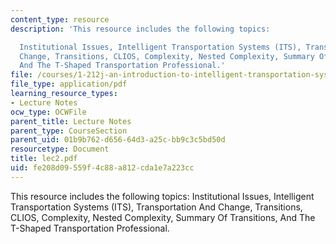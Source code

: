 ```yaml
---
content_type: resource
description: 'This resource includes the following topics:

  Institutional Issues, Intelligent Transportation Systems (ITS), Transportation And
  Change, Transitions, CLIOS, Complexity, Nested Complexity, Summary Of Transitions,
  And The T-Shaped Transportation Professional.'
file: /courses/1-212j-an-introduction-to-intelligent-transportation-systems-spring-2005/fe208d09559f4c88a812cda1e7a223cc_lec2.pdf
file_type: application/pdf
learning_resource_types:
- Lecture Notes
ocw_type: OCWFile
parent_title: Lecture Notes
parent_type: CourseSection
parent_uid: 01b9b762-d656-64d3-a25c-bb9c3c5bd50d
resourcetype: Document
title: lec2.pdf
uid: fe208d09-559f-4c88-a812-cda1e7a223cc
---
```

This resource includes the following topics:
Institutional Issues, Intelligent Transportation Systems (ITS), Transportation And Change, Transitions, CLIOS, Complexity, Nested Complexity, Summary Of Transitions, And The T-Shaped Transportation Professional.